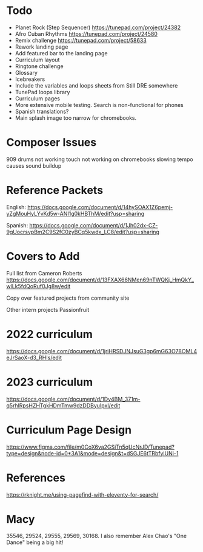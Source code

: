 
# Todo
* Planet Rock (Step Sequencer)  https://tunepad.com/project/24382
* Afro Cuban Rhythms            https://tunepad.com/project/24580
* Remix challenge               https://tunepad.com/project/58633
* Rework landing page
* Add featured bar to the landing page
* Curriculum layout
* Ringtone challenge
* Glossary
* Icebreakers
* Include the variables and loops sheets from Still DRE somewhere
* TunePad loops library
* Curriculum pages
* More extensive mobile testing. Search is non-functional for phones
* Spanish translations?
* Main splash image too narrow for chromebooks.

# Composer Issues
909 drums not working
touch not working on chromebooks
slowing tempo causes sound buildup



# Reference Packets

English: https://docs.google.com/document/d/14hySOAX1Z6pemj-yZgMouHyLYvKd5w-ANI1g0kHBThM/edit?usp=sharing

Spanish: https://docs.google.com/document/d/1Jh02dx-CZ-9gUocrsvpBm2C9S2fC0zyBCq5kwdx_LC8/edit?usp=sharing

# Covers to Add
Full list from Cameron Roberts
https://docs.google.com/document/d/13FXAX66NMen69nTWQKj_HmQkY_wlLk5fdQoRuf0Jg8w/edit

Copy over featured projects from community site

Other intern projects
Passionfruit

# 2022 curriculum
https://docs.google.com/document/d/1jriHRSDJNJsuG3gp6mG63O78OML4eJrSaoX-d3_RHIs/edit

# 2023 curriculum
https://docs.google.com/document/d/1Dv4BM_371m-q5rhlRpsHZHTgkHDmTmw9dzDDByuIpxI/edit

# Curriculum Page Design
https://www.figma.com/file/m0CoX6va2GSiTn5qUcNrJD/Tunepad?type=design&node-id=0*3A1&mode=design&t=dSGJE6tTRbfyiUNi-1

# References
https://rknight.me/using-pagefind-with-eleventy-for-search/

# Macy
35546, 29524, 29555, 29569, 30168. I also remember Alex Chao's "One Dance" being a big hit!